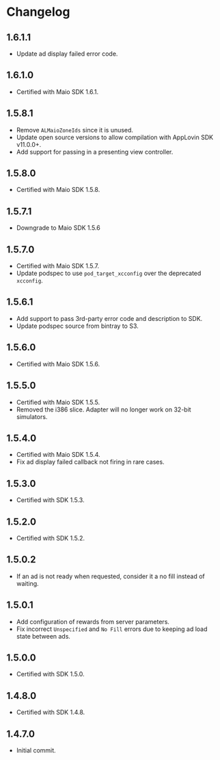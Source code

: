 # Changelog

## 1.6.1.1
* Update ad display failed error code.

## 1.6.1.0
* Certified with Maio SDK 1.6.1.

## 1.5.8.1
* Remove `ALMaioZoneIds` since it is unused.
* Update open source versions to allow compilation with AppLovin SDK v11.0.0+.
* Add support for passing in a presenting view controller.

## 1.5.8.0
* Certified with Maio SDK 1.5.8.

## 1.5.7.1
* Downgrade to Maio SDK 1.5.6

## 1.5.7.0
* Certified with Maio SDK 1.5.7.
* Update podspec to use `pod_target_xcconfig` over the deprecated `xcconfig`.

## 1.5.6.1
* Add support to pass 3rd-party error code and description to SDK.
* Update podspec source from bintray to S3.

## 1.5.6.0
* Certified with Maio SDK 1.5.6.

## 1.5.5.0
* Certified with Maio SDK 1.5.5.
* Removed the i386 slice. Adapter will no longer work on 32-bit simulators.

## 1.5.4.0
* Certified with Maio SDK 1.5.4.
* Fix ad display failed callback not firing in rare cases.

## 1.5.3.0
* Certified with SDK 1.5.3.

## 1.5.2.0
* Certified with SDK 1.5.2.

## 1.5.0.2
* If an ad is not ready when requested, consider it a no fill instead of waiting.

## 1.5.0.1
* Add configuration of rewards from server parameters.
* Fix incorrect `Unspecified` and `No Fill` errors due to keeping ad load state between ads.

## 1.5.0.0
* Certified with SDK 1.5.0.

## 1.4.8.0
* Certified with SDK 1.4.8.

## 1.4.7.0
* Initial commit.
